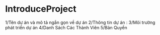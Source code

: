 # IntroduceProject

1/Tên dự án và mô tả ngắn gọn về dự án
2/Thông tin dự án : 
3/Môi trường phát triển dự án
4/Danh Sách Các Thành Viên
5/Bản Quyền